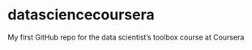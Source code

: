 datasciencecoursera
===================

My first GitHub repo for the data scientist’s toolbox course at Coursera
